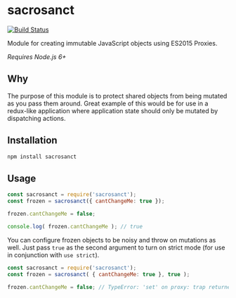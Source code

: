 # sacrosanct

[![Build Status](https://travis-ci.org/spmurrayzzz/sacrosanct.png?branch=master)](https://travis-ci.org/spmurrayzzz/sacrosanct)

Module for creating immutable JavaScript objects using ES2015 Proxies.

*Requires Node.js 6+*

## Why

The purpose of this module is to protect shared objects from being mutated
as you pass them around. Great example of this would be for use in a redux-like
application where application state should only be mutated by dispatching
actions.

## Installation

```bash
npm install sacrosanct
```

## Usage

```js
const sacrosanct = require('sacrosanct');
const frozen = sacrosanct({ cantChangeMe: true });

frozen.cantChangeMe = false;

console.log( frozen.cantChangeMe ); // true
```

You can configure frozen objects to be noisy and throw on mutations as well.
Just pass `true` as the second argument to turn on strict mode (for use in
conjunction with `use strict`).

```js
const sacrosanct = require('sacrosanct');
const frozen = sacrosanct( { cantChangeMe: true }, true );

frozen.cantChangeMe = false; // TypeError: 'set' on proxy: trap returned falsish for property 'cantChangeMe'
```
